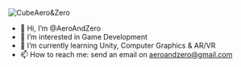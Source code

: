 <div style="display:flex;">
  <div>
    <img src="https://www.freeiconspng.com/uploads/black-cube-box-png-5.png" alt="Cube" />
  </div>
  <div>
    Aero&Zero
  </div>
</div>

- 👋 Hi, I’m @AeroAndZero
- 👀 I’m interested in Game Development
- 🌱 I’m currently learning Unity, Computer Graphics & AR/VR
- 📫 How to reach me: send an email on aeroandzero@gmail.com
